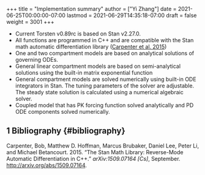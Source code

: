 +++
title = "Implementation summary"
author = ["Yi Zhang"]
date = 2021-06-25T00:00:00-07:00
lastmod = 2021-06-29T14:35:18-07:00
draft = false
weight = 3001
+++

-   Current Torsten v0.89rc is based on Stan v2.27.0.
-   All functions are programmed in C++ and are compatible
    with the Stan math automatic differentiation library ([Carpenter et al. 2015](#orgbb746a1))
-   One and two compartment models are based on analytical solutions of governing ODEs.
-   General linear compartment models are based on semi-analytical solutions using the built-in matrix exponential function
-   General compartment models are solved numerically using built-in ODE integrators in Stan. The tuning parameters of the solver are adjustable. The steady state solution is calculated using a numerical algebraic solver.
-   Coupled model that has PK forcing function solved analytically and PD ODE components solved numerically.


## <span class="section-num">1</span> Bibliography {#bibliography}

<a id="orgbb746a1"></a>Carpenter, Bob, Matthew D. Hoffman, Marcus Brubaker, Daniel Lee, Peter Li, and Michael Betancourt. 2015. “The Stan Math Library: Reverse-Mode Automatic Differentiation in C++.” _arXiv:1509.07164 [Cs]_, September. <http://arxiv.org/abs/1509.07164>.
